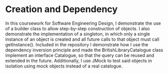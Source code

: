 # Creation and Dependency
In this coursework for Software Engineering Design, I demonstrate the use of a builder class to allow step-by-step construction of objects. I also demonstrate the implementation of a singleton, in which only a single instance of an object is created and all future calls to that object must call getInstance(). Included in the repository I demonstrate how I use the dependency inversion principle and made the BritishLibraryCatalogue class implement an interface Catalogue, so that the query can be reused and extended in the future. Additionally, I use JMock to test said objects in isolation using mock objects instead of a real catalogue. 

